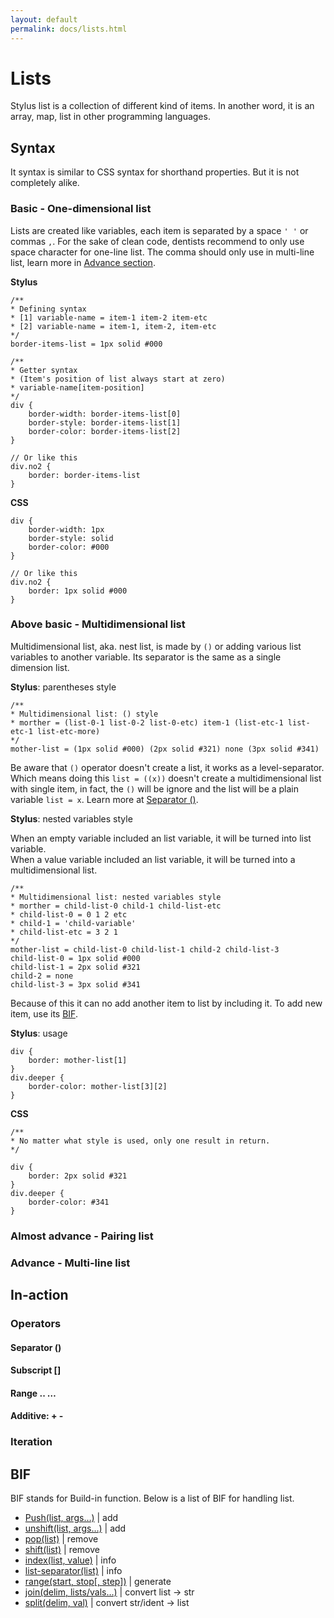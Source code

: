 ```yaml
---
layout: default
permalink: docs/lists.html
---
```


# Lists

Stylus list is a collection of different kind of items. In another word, it is an array, map, list in other programming languages. 

## Syntax
It syntax is similar to CSS syntax for shorthand properties. But it is not completely alike.

### Basic - One-dimensional list
Lists are created like variables, each item is separated by a space `' '` or commas `,`. For the sake of clean code, dentists recommend to only use space character for one-line list. The comma should only use in multi-line list, learn more in [Advance section](#advance---multi-line-list).

**Stylus**

    /**
    * Defining syntax
    * [1] variable-name = item-1 item-2 item-etc
    * [2] variable-name = item-1, item-2, item-etc
    */
    border-items-list = 1px solid #000

    /**
    * Getter syntax
    * (Item's position of list always start at zero)
    * variable-name[item-position]
    */
    div {
        border-width: border-items-list[0]
        border-style: border-items-list[1]
        border-color: border-items-list[2]
    }
    
    // Or like this
    div.no2 {
        border: border-items-list
    }
    

**CSS**

    div {
        border-width: 1px
        border-style: solid
        border-color: #000
    }
    
    // Or like this
    div.no2 {
        border: 1px solid #000
    }

### Above basic - Multidimensional list
Multidimensional list, aka. nest list, is made by `()` or adding various list variables to another variable. Its separator is the same as a single dimension list.

**Stylus**: parentheses style

    /**
    * Multidimensional list: () style
    * morther = (list-0-1 list-0-2 list-0-etc) item-1 (list-etc-1 list-etc-1 list-etc-more)
    */
    mother-list = (1px solid #000) (2px solid #321) none (3px solid #341)

Be aware that `()` operator doesn't create a list, it works as a level-separator. Which means doing this `list = ((x))` doesn't create a multidimensional list with single item, in fact, the `()` will be ignore and the list will be a plain variable `list = x`. Learn more at [Separator ()](#separator-).

**Stylus**: nested variables style

When an empty variable included an list variable, it will be turned into list variable.  
When a value variable included an list variable, it will be turned into a multidimensional list.

    /**
    * Multidimensional list: nested variables style
    * morther = child-list-0 child-1 child-list-etc
    * child-list-0 = 0 1 2 etc
    * child-1 = 'child-variable'
    * child-list-etc = 3 2 1
    */
    mother-list = child-list-0 child-list-1 child-2 child-list-3
    child-list-0 = 1px solid #000
    child-list-1 = 2px solid #321
    child-2 = none
    child-list-3 = 3px solid #341
    
Because of this it can no add another item to list by including it. To add new item, use its [BIF](#bif).
    
**Stylus**: usage

    div {
        border: mother-list[1]
    }
    div.deeper {
        border-color: mother-list[3][2]
    }

**CSS**

    /**
    * No matter what style is used, only one result in return.
    */
    
    div {
        border: 2px solid #321
    }
    div.deeper {
        border-color: #341
    }

    

### Almost advance - Pairing list



### Advance - Multi-line list


## In-action

### Operators

#### Separator ()

#### Subscript []

#### Range .. …

#### Additive: + -

### Iteration

## BIF
BIF stands for Build-in function. Below is a list of BIF for handling list.

- [Push(list, args…)](docs/bifs.html#pushexpr-args) | add
- [unshift(list, args…)](docs/bifs.html#unshiftexpr-args) | add
- [pop(list)](docs/bifs.html#popexpr) | remove
- [shift(list)](docs/bifs.html#shiftexpr) | remove
- [index(list, value)](docs/bifs.html#indexlist-value) | info
- [list-separator(list)](docs/bifs.html#list-separatorlist) | info
- [range(start, stop[, step])](docs/bifs.html#rangestart-stop-step) | generate
- [join(delim, lists/vals…)](docs/bifs.html#joindelim-vals) | convert list -> str
- [split(delim, val)](docs/bifs.html#splitdelim-val) | convert str/ident -> list
